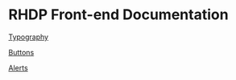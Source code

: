 RHDP Front-end Documentation
=============================

[Typography](#)

[Buttons](https://redhat-developer.github.io/rhdp-frontend/patterns/buttons)

[Alerts](#)
